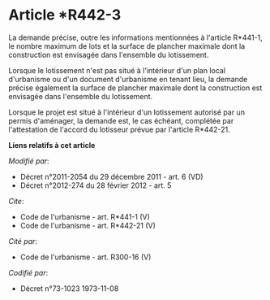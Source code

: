 # Article *R442-3

La demande précise, outre les informations mentionnées à l'article R*441-1, le nombre maximum de lots et la surface de
plancher maximale dont la construction est envisagée dans l'ensemble du lotissement. 

Lorsque le lotissement n'est pas situé à l'intérieur d'un plan local d'urbanisme ou d'un document d'urbanisme en tenant lieu,
la demande précise également la surface de plancher maximale dont la construction est envisagée dans l'ensemble du
lotissement. 

Lorsque le projet est situé à l'intérieur d'un lotissement autorisé par un permis d'aménager, la demande est, le cas échéant,
complétée par l'attestation de l'accord du lotisseur prévue par l'article R*442-21.

**Liens relatifs à cet article**

_Modifié par_:

  - Décret n°2011-2054 du 29 décembre 2011 - art. 6 (VD)
  - Décret n°2012-274 du 28 février 2012 - art. 5

_Cite_:

  - Code de l'urbanisme - art. R*441-1 (V)
  - Code de l'urbanisme - art. R*442-21 (V)

_Cité par_:

  - Code de l'urbanisme - art. R300-16 (V)

_Codifié par_:

  - Décret n°73-1023 1973-11-08
